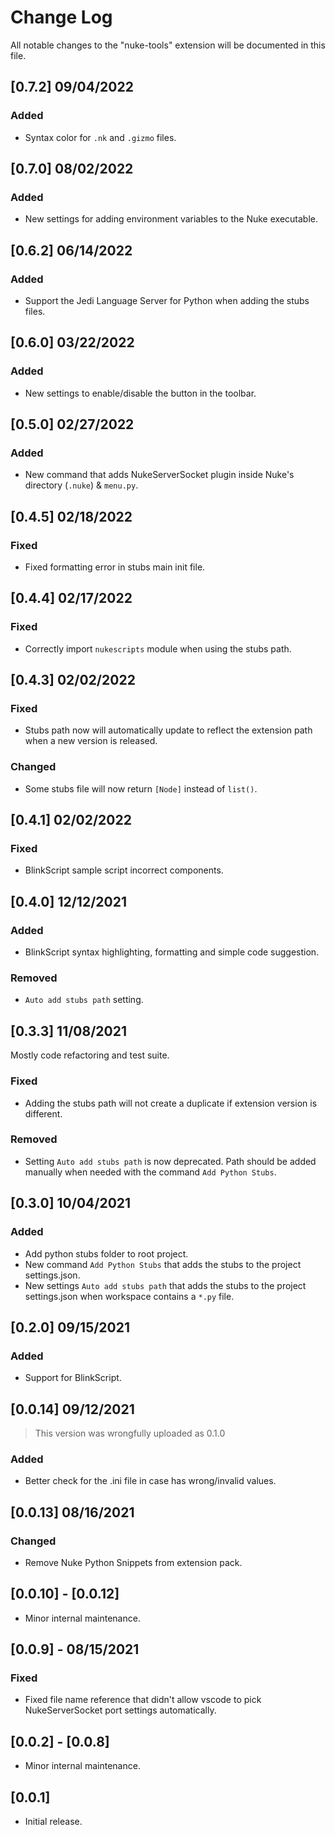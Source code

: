 # Change Log

All notable changes to the "nuke-tools" extension will be documented in this file.

## [0.7.2] 09/04/2022

### Added

- Syntax color for `.nk` and `.gizmo` files.

## [0.7.0] 08/02/2022

### Added

- New settings for adding environment variables to the Nuke executable.

## [0.6.2] 06/14/2022

### Added

- Support the Jedi Language Server for Python when adding the stubs files.

## [0.6.0] 03/22/2022

### Added

- New settings to enable/disable the button in the toolbar.

## [0.5.0] 02/27/2022

### Added

- New command that adds NukeServerSocket plugin inside Nuke's directory (`.nuke`) & `menu.py`.

## [0.4.5] 02/18/2022

### Fixed

- Fixed formatting error in stubs main init file.

## [0.4.4] 02/17/2022

### Fixed

- Correctly import `nukescripts` module when using the stubs path.

## [0.4.3] 02/02/2022

### Fixed

- Stubs path now will automatically update to reflect the extension path when a new version is released.

### Changed

- Some stubs file will now return `[Node]` instead of `list()`.

## [0.4.1] 02/02/2022

### Fixed

- BlinkScript sample script incorrect components.

## [0.4.0] 12/12/2021

### Added

- BlinkScript syntax highlighting, formatting and simple code suggestion.

### Removed

- `Auto add stubs path` setting.

## [0.3.3] 11/08/2021

Mostly code refactoring and test suite.

### Fixed

- Adding the stubs path will not create a duplicate if extension version is different.

### Removed

- Setting `Auto add stubs path` is now deprecated. Path should be added manually when needed with the command `Add Python Stubs`.

## [0.3.0] 10/04/2021

### Added

- Add python stubs folder to root project.
- New command `Add Python Stubs` that adds the stubs to the project settings.json.
- New settings `Auto add stubs path` that adds the stubs to the project settings.json when workspace contains a `*.py` file.

## [0.2.0] 09/15/2021

### Added

- Support for BlinkScript.

## [0.0.14] 09/12/2021

> This version was wrongfully uploaded as 0.1.0

### Added

- Better check for the .ini file in case has wrong/invalid values.

## [0.0.13] 08/16/2021

### Changed

- Remove Nuke Python Snippets from extension pack.

## [0.0.10] - [0.0.12]

- Minor internal maintenance.

## [0.0.9] - 08/15/2021

### Fixed

- Fixed file name reference that didn't allow vscode to pick NukeServerSocket port settings automatically.

## [0.0.2] - [0.0.8]

- Minor internal maintenance.

## [0.0.1]

- Initial release.
